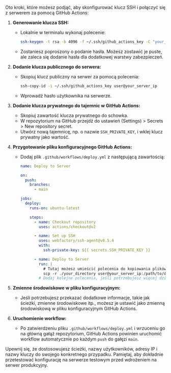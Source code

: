 Oto kroki, które możesz podjąć, aby skonfigurować klucz SSH i połączyć się z serwerem za pomocą GitHub Actions:

1. **Generowanie klucza SSH:**

   - Lokalnie w terminalu wykonaj polecenie:
     ```bash
     ssh-keygen -t rsa -b 4096 -f ~/.ssh/github_actions_key -C "your_email@example.com"
     ```
   - Zostaniesz poproszony o podanie hasła. Możesz zostawić je puste, ale zaleca się dodanie hasła dla dodatkowej warstwy zabezpieczeń.

2. **Dodanie klucza publicznego do serwera:**

   - Skopiuj klucz publiczny na serwer za pomocą polecenia:
     ```bash
     ssh-copy-id -i ~/.ssh/github_actions_key user@your_server_ip
     ```
   - Wprowadź hasło użytkownika na serwerze.

3. **Dodanie klucza prywatnego do tajemnic w GitHub Actions:**

   - Skopiuj zawartość klucza prywatnego do schowka.
   - W repozytorium na GitHub przejdź do ustawień (Settings) > Secrets > New repository secret.
   - Utwórz nową tajemnicę, np. o nazwie `SSH_PRIVATE_KEY`, i wklej klucz prywatny jako wartość.

4. **Przygotowanie pliku konfiguracyjnego GitHub Actions:**

   - Dodaj plik `.github/workflows/deploy.yml` z następującą zawartością:

     ```yaml
     name: Deploy to Server

     on:
       push:
         branches:
           - main

     jobs:
       deploy:
         runs-on: ubuntu-latest

         steps:
           - name: Checkout repository
             uses: actions/checkout@v2

           - name: Set up SSH
             uses: webfactory/ssh-agent@v0.5.4
             with:
               ssh-private-key: ${{ secrets.SSH_PRIVATE_KEY }}

           - name: Deploy to Server
             run: |
               # Tutaj możesz umieścić polecenia do kopiowania plików, uruchamiania skryptów itp.
               scp -r ./your_directory user@your_server_ip:/path/to/destination
             # Dodaj kolejne polecenia, jeśli potrzebujesz więcej działań.
     ```

5. **Zmienne środowiskowe w pliku konfiguracyjnym:**

   - Jeśli potrzebujesz przekazać dodatkowe informacje, takie jak ścieżki, zmienne środowiskowe itp., możesz je ustawić jako zmienną środowiskową w pliku konfiguracyjnym GitHub Actions.

6. **Uruchomienie workflow:**
   - Po zatwierdzeniu pliku `.github/workflows/deploy.yml` i wrzuceniu go na główną gałąź repozytorium, GitHub Actions powinien uruchomić workflow automatycznie po każdym `push` do gałęzi `main`.

Upewnij się, że dostosowujesz ścieżki, nazwy użytkowników, adresy IP i nazwy kluczy do swojego konkretnego przypadku. Pamiętaj, aby dokładnie przetestować konfigurację na serwerze testowym przed wdrożeniem na serwer produkcyjny.
